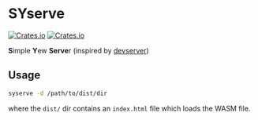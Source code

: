 # SYserve

[![Crates.io](https://img.shields.io/crates/v/syserve.svg)](https://crates.io/crates/syserve)
[![Crates.io](https://img.shields.io/crates/l/syserve.svg)](./LICENSE)

**S**imple **Y**ew **Serve**r (inspired by [devserver](https://github.com/kettle11/devserver))

## Usage

```bash
syserve -d /path/to/dist/dir
```

where the `dist/` dir contains an `index.html` file which loads the WASM file.
